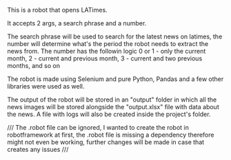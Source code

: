 This is a robot that opens LATimes.

It accepts 2 args, a search phrase and a number.

The search phrase will be used to search for the latest news on latimes, the number will determine what's the period the robot needs to extract the news from.
The number has the followin logic 0 or 1 - only the current month, 2 - current and previous month, 3 - current and two previous months, and so on

The robot is made using Selenium and pure Python, Pandas and a few other libraries were used as well.

The output of the robot will be stored in an "output" folder in which all the news images will be stored alongside the "output.xlsx" file with data about the news.
A file with logs will also be created inside the project's folder.

/// The .robot file can be ignored, I wanted to create the robot in robotframework at first, the .robot file is missing a dependency therefore might not even be working, further changes will be made in case that creates any issues  ///
